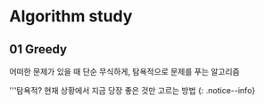 # Algorithm study

## 01 Greedy
어떠한 문제가 있을 때 단순 무식하게, 탐욕적으로 문제를 푸는 알고리즘

'''탐욕적?
현재 상황에서 지금 당장 좋은 것만 고르는 방법
{: .notice--info}
